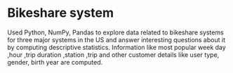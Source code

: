 # Bikeshare system
Used Python, NumPy, Pandas to explore data related to bikeshare systems for three major systems in the US and answer interesting questions about it by computing descriptive statistics.
Information like most popular week day ,hour ,trip duration ,station ,trip and other customer details like user type, gender, birth year are computed.
